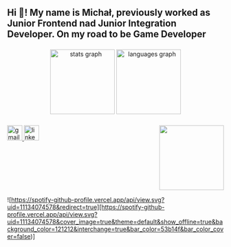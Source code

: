 <h2 align="left">Hi 👋! My name is Michał, previously worked as Junior Frontend nad Junior Integration Developer. On my road to be Game Developer</h2>

###

<div align="center">
  <img src="https://github-readme-stats.vercel.app/api?username=Bigoz005&hide_title=false&hide_rank=false&show_icons=true&include_all_commits=true&count_private=true&disable_animations=false&theme=dracula&locale=en&hide_border=false" height="150" alt="stats graph"  />
  <img src="https://github-readme-stats.vercel.app/api/top-langs?username=Bigoz005&locale=en&hide_title=false&layout=compact&card_width=320&langs_count=5&theme=dracula&hide_border=false" height="150" alt="languages graph"  />
</div>

###

<img align="right" height="150" src="https://tenor.com/bvVD7.gif"  />

<div align="left">
  <a href="mailto:michal.nawrot.mn.mn@gmail.com" target="_blank">
    <img src="https://img.shields.io/static/v1?message=Gmail&logo=gmail&label=&color=D14836&logoColor=white&labelColor=&style=for-the-badge" height="35" alt="gmail logo"  />
  </a>
  <a href="https://www.linkedin.com/in/nawrot-michal/" target="_blank">
    <img src="https://img.shields.io/static/v1?message=LinkedIn&logo=linkedin&label=&color=0077B5&logoColor=white&labelColor=&style=for-the-badge" height="35" alt="linkedin logo"  />
  </a>
</div>

###

<br clear="both">

![https://spotify-github-profile.vercel.app/api/view.svg?uid=11134074578&redirect=true][https://spotify-github-profile.vercel.app/api/view.svg?uid=11134074578&cover_image=true&theme=default&show_offline=true&background_color=121212&interchange=true&bar_color=53b14f&bar_color_cover=false)]
###
